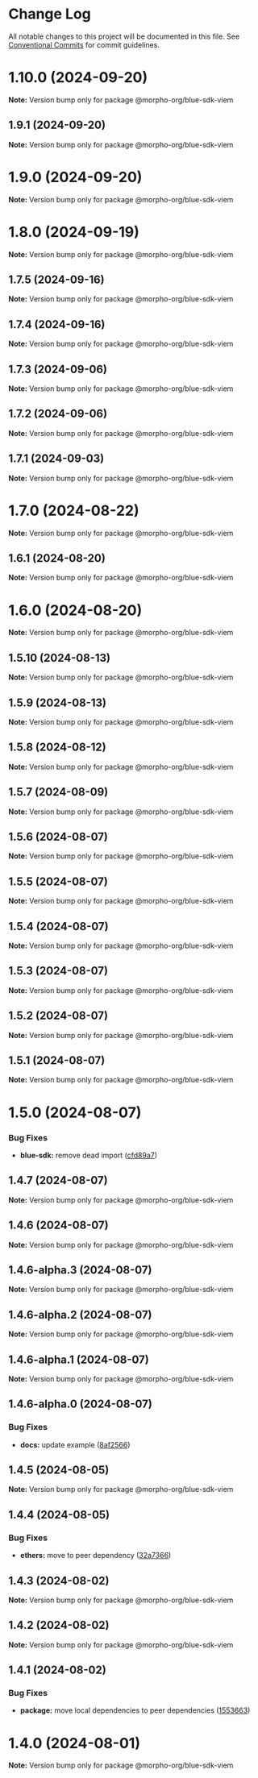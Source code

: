 # Change Log

All notable changes to this project will be documented in this file.
See [Conventional Commits](https://conventionalcommits.org) for commit guidelines.

# 1.10.0 (2024-09-20)

**Note:** Version bump only for package @morpho-org/blue-sdk-viem

## 1.9.1 (2024-09-20)

**Note:** Version bump only for package @morpho-org/blue-sdk-viem

# 1.9.0 (2024-09-20)

**Note:** Version bump only for package @morpho-org/blue-sdk-viem

# 1.8.0 (2024-09-19)

**Note:** Version bump only for package @morpho-org/blue-sdk-viem

## 1.7.5 (2024-09-16)

**Note:** Version bump only for package @morpho-org/blue-sdk-viem

## 1.7.4 (2024-09-16)

**Note:** Version bump only for package @morpho-org/blue-sdk-viem

## 1.7.3 (2024-09-06)

**Note:** Version bump only for package @morpho-org/blue-sdk-viem

## 1.7.2 (2024-09-06)

**Note:** Version bump only for package @morpho-org/blue-sdk-viem

## 1.7.1 (2024-09-03)

**Note:** Version bump only for package @morpho-org/blue-sdk-viem

# 1.7.0 (2024-08-22)

**Note:** Version bump only for package @morpho-org/blue-sdk-viem

## 1.6.1 (2024-08-20)

**Note:** Version bump only for package @morpho-org/blue-sdk-viem

# 1.6.0 (2024-08-20)

**Note:** Version bump only for package @morpho-org/blue-sdk-viem

## 1.5.10 (2024-08-13)

**Note:** Version bump only for package @morpho-org/blue-sdk-viem

## 1.5.9 (2024-08-13)

**Note:** Version bump only for package @morpho-org/blue-sdk-viem

## 1.5.8 (2024-08-12)

**Note:** Version bump only for package @morpho-org/blue-sdk-viem

## 1.5.7 (2024-08-09)

**Note:** Version bump only for package @morpho-org/blue-sdk-viem

## 1.5.6 (2024-08-07)

**Note:** Version bump only for package @morpho-org/blue-sdk-viem

## 1.5.5 (2024-08-07)

**Note:** Version bump only for package @morpho-org/blue-sdk-viem

## 1.5.4 (2024-08-07)

**Note:** Version bump only for package @morpho-org/blue-sdk-viem

## 1.5.3 (2024-08-07)

**Note:** Version bump only for package @morpho-org/blue-sdk-viem

## 1.5.2 (2024-08-07)

**Note:** Version bump only for package @morpho-org/blue-sdk-viem

## 1.5.1 (2024-08-07)

**Note:** Version bump only for package @morpho-org/blue-sdk-viem

# 1.5.0 (2024-08-07)

### Bug Fixes

* **blue-sdk:** remove dead import ([cfd89a7](https://github.com/morpho-org/sdks/commit/cfd89a7dcb207bafb76c3294c1e96ab553c1568a))

## 1.4.7 (2024-08-07)

**Note:** Version bump only for package @morpho-org/blue-sdk-viem

## 1.4.6 (2024-08-07)

**Note:** Version bump only for package @morpho-org/blue-sdk-viem

## 1.4.6-alpha.3 (2024-08-07)

**Note:** Version bump only for package @morpho-org/blue-sdk-viem

## 1.4.6-alpha.2 (2024-08-07)

**Note:** Version bump only for package @morpho-org/blue-sdk-viem

## 1.4.6-alpha.1 (2024-08-07)

**Note:** Version bump only for package @morpho-org/blue-sdk-viem

## 1.4.6-alpha.0 (2024-08-07)

### Bug Fixes

* **docs:** update example ([8af2566](https://github.com/morpho-org/sdks/commit/8af2566689c8c1ba70d20797e83837e9d0359108))

## 1.4.5 (2024-08-05)

**Note:** Version bump only for package @morpho-org/blue-sdk-viem

## 1.4.4 (2024-08-05)

### Bug Fixes

* **ethers:** move to peer dependency ([32a7366](https://github.com/morpho-org/sdks/commit/32a7366e2a83a6a98bb0be69fc9d88f650174bf7))

## 1.4.3 (2024-08-02)

**Note:** Version bump only for package @morpho-org/blue-sdk-viem

## 1.4.2 (2024-08-02)

**Note:** Version bump only for package @morpho-org/blue-sdk-viem

## 1.4.1 (2024-08-02)

### Bug Fixes

* **package:** move local dependencies to peer dependencies ([1553663](https://github.com/morpho-org/sdks/commit/15536638c4564743b9d96de17b34739346b3b3e0))

# 1.4.0 (2024-08-01)

**Note:** Version bump only for package @morpho-org/blue-sdk-viem
